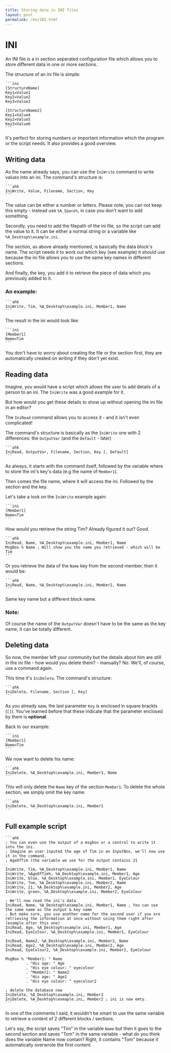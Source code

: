 ```yaml
---
title: Storing data in INI files
layout: post
permalink: /en/INI.html
---
```


# INI

An INI file is a in section seperated configuration file which allows you to store different data in one or more sections.

The structure of an ini file is simple:

    ```ini
    [StructureName]
    Key1=Value1
    Key2=Value2
    Key3=Value3
    
    [StructureName2]
    Key1=Value4
    Key2=Value5
    Key3=Value6
    ```

It's perfect for storing numbers or important information which the program or the script needs. It also provides a good overview.

## Writing data
As the name already says, you can use the `IniWrite` command to write values into an ini.
The command's structure is:

    ```ahk
    IniWrite, Value, Filename, Section, Key
    ```

The value can be either a number or letters. Please note, you can not keep this empty - instead use `%A_Space%`, in case you don't want to add something.

Secondly, you need to add the filepath of the ini file, so the script can add the value to it. It can be either a normal string or a variable like `%A_Desktop%\example.ini`.

The section, as above already mentioned, is basically the data block's name. The script needs it to work out which key (see example) it should use because the ini file allows you to use the same key names in different sections.

And finally, the key, you add it to retrieve the piece of data which you previously added to it.

### An example:
    ```ahk
    IniWrite, Tim, %A_Desktop%\example.ini, Member1, Name
    ```

The result in the ini would look like:

    ```ini
    [Member1]
    Name=Tim
    ```

You don't have to worry about creating the file or the section first, they are automatically created on writing if they don't yet exist.

## Reading data
Imagine, you would have a script which allows the user to add details of a person to an ini. The `IniWrite` was a good example for it.

But how would you get these details to show up without opening the ini file in an editor?

The `IniRead` command allows you to access it - and it isn't even complicated!

The command's structure is basically as the `IniWrite` one with 2 differences: the `OutputVar` (and the `Default` - later)

    ```ahk
    IniRead, OutputVar, Filename, Section, Key [, Default]
    ```

As always, it starts with the command itself, followed by the variable where to store the ini's key's data (e.g the name of `Member1`).

Then comes the file name, where it will access the ini.
Followed by the section and the key.

Let's take a look on the `IniWrite` example again:

    ```ini
    [Member1]
    Name=Tim
    ```

How would you retrieve the string Tim?
Already figured it out? Good.

    ```ahk
    IniRead, Name, %A_Desktop%\example.ini, Member1, Name
    MsgBox % Name ; Will show you the name you retrieved - which will be Tim
    ```

Or you retrieve the data of the `Name` key from the second member, then it would be:

    ```ahk
    IniRead, Name, %A_Desktop%\example.ini, Member2, Name
    ```

Same key name but a different block name.

### Note:
Of course the name of the `OutputVar` doesn't have to be the same as the key name, it can be totally different.

## Deleting data
So now, the member left your community but the details about him are still in the ini file - how would you delete them? - manually? No.
We'll, of course, use a command again.

This time it's `IniDelete`. The command's structure:

    ```ahk
    IniDelete, Filename, Section [, Key]
    ```

As you already saw, the last parameter `Key` is enclosed in square brackts (`[]`). You've learned before that these indicate that the parameter enclosed by them is **optional**.

Back to our example:

    ```ini
    [Member1]
    Name=Tim
    ```

We now want to delete his name:

    ```ahk
    IniDelete, %A_Desktop%\example.ini, Member1, Name
    ```

This will only delete the `Name` key of the section `Member1`.
To delete the whole section, we simply omit the key name:

    ```ahk
    IniDelete, %A_Desktop%\example.ini, Member1
    ```

## Full example script

    ```ahk
    ; You can even use the output of a msgbox or a control to write it into the ini.
    ; Imagine an user inputed the age of Tim in an InputBox, we'll now use it in the command.
    ; AgeOfTim (the variable we use for the output contains 21

    IniWrite, Tim, %A_Desktop%\example.ini, Member1, Name
    IniWrite, %AgeOfTim%, %A_Desktop%\example.ini, Member1, Age
    IniWrite, blue, %A_Desktop%\example.ini, Member1, EyeColour
    IniWrite, Tom, %A_Desktop%\example.ini, Member2, Name
    IniWrite, 21, %A_Desktop%\example.ini, Member2, Age
    IniWrite, green, %A_Desktop%\example.ini, Member2, EyeColour

    ; We'll now read the ini's data
    IniRead, Name, %A_Desktop%\example.ini, Member1, Name ; You can use the same name as the output & key name
    ; But make sure, you use another name for the second user if you are retrieving the information at once without using them right after (example after this one)
    IniRead, Age, %A_Desktop%\example.ini, Member1, Age
    IniRead, EyeColour, %A_Desktop%\example.ini, Member1, EyeColour

    IniRead, Name2, %A_Desktop%\example.ini, Member2, Name
    IniRead, Age2, %A_Desktop%\example.ini, Member2, Age
    IniRead, EyeColour2, %A_Desktop%\example.ini, Member2, EyeColour

    MsgBox % "Member1: " Name
             . "His age: " Age
             . "His eye colour: " eyecolour
             . "Member2: " Name2
             . "His age: " Age2
             . "His eye colour: " eyecolour2

	; delete the database now
    IniDelete, %A_Desktop%\example.ini, Member1
    IniDelete, %A_Desktop%\exmaple.ini, Member2 ; ini is now emty.
    ```

In one of the comments I said, it wouldn't be smart to use the same variable to retrieve a content of 2 different blocks / sections.

Let's say, the script saves "Tim" in the variable `Name` but then it goes to the second section and saves "Tom" in the same variable - what do you think does the variable Name now contain?
Right, it contains "Tom" because it automatically overwrote the first content.